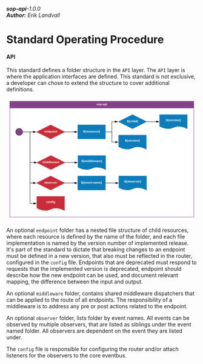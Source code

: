 _**sop-api**-1.0.0_  
_**Author:** Erik Landvall_
# Standard Operating Procedure
#### API

This standard defines a folder structure in the `API` layer. The `API` layer is where the application interfaces are defined. This standard is not exclusive, a developer can chose to extend the structure to cover additional definitions.

![API diagram](diagram/sop-api.svg)

An optional `endpoint` folder has a nested file structure of child resources, where each resource is defined by the name of the folder, and each file implementation is named by the version number of implemented release. It's part of the standard to dictate that breaking changes to an endpoint must be defined in a new version, that also must be reflected in the router, configured in the `config` file. Endpoints that are deprecated must respond to requests that the implemented version is deprecated, endpoint should describe how the new endpoint can be used, and document relevant mapping, the difference between the input and output.

An optional `middleware` folder, contains shared middleware dispatchers that can be applied to the route of all endpoints. The responsibility of a middleware is to address any pre or post actions related to the endpoint.

An optional `observer` folder, lists folder by event names. All events can be observed by multiple observers, that are listed as siblings under the event named folder. All observers are dependent on the event they are listed under.

The `config` file is responsible for configuring the router and/or attach listeners for the observers to the core eventbus.
